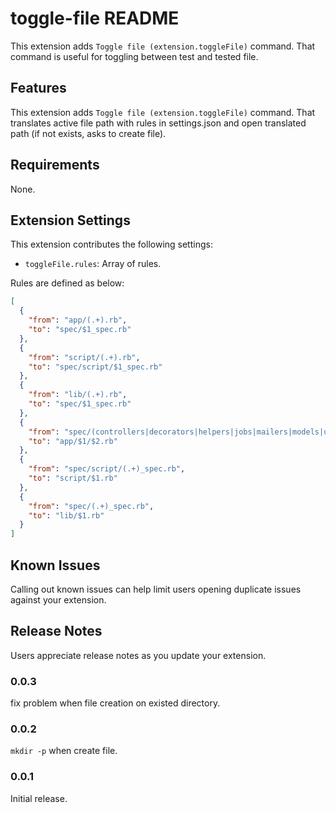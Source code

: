 # toggle-file README

This extension adds `Toggle file (extension.toggleFile)` command. That command is useful for toggling between test and tested file.

## Features

This extension adds `Toggle file (extension.toggleFile)` command.
That translates active file path with rules in settings.json and open translated path (if not exists, asks to create file).

## Requirements

None.

## Extension Settings

This extension contributes the following settings:

* `toggleFile.rules`: Array of rules.

Rules are defined as below:

```json
[
  {
    "from": "app/(.+).rb",
    "to": "spec/$1_spec.rb"
  },
  {
    "from": "script/(.+).rb",
    "to": "spec/script/$1_spec.rb"
  },
  {
    "from": "lib/(.+).rb",
    "to": "spec/$1_spec.rb"
  },
  {
    "from": "spec/(controllers|decorators|helpers|jobs|mailers|models|uploaders|validators|views)/(.+)_spec.rb",
    "to": "app/$1/$2.rb"
  },
  {
    "from": "spec/script/(.+)_spec.rb",
    "to": "script/$1.rb"
  },
  {
    "from": "spec/(.+)_spec.rb",
    "to": "lib/$1.rb"
  }
]
```

## Known Issues

Calling out known issues can help limit users opening duplicate issues against your extension.

## Release Notes

Users appreciate release notes as you update your extension.

### 0.0.3

fix problem when file creation on existed directory.

### 0.0.2

`mkdir -p` when create file.

### 0.0.1

Initial release.
